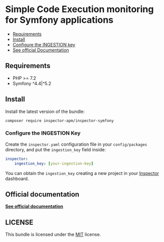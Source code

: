 # Simple Code Execution monitoring for Symfony applications

- [Requirements](#requirements)
- [Install](#install)
- [Configure the INGESTION key](#ingestion_key)
- [See official Documentation](https://docs.inspector.dev)

<a name="requirements"></a>

## Requirements

- PHP >= 7.2
- Symfony ^4.4|^5.2

<a name="install"></a>

## Install

Install the latest version of the bundle:

```
composer require inspector-apm/inspector-symfony
```

<a name="ingestion_key"></a>

### Configure the INGESTION Key

Create the `inspector.yaml` configuration file in your `config/packages` directory, and put the `ingestion_key` field inside:

```yaml
inspector:
    ingestion_key: [your-ingestion-key]
```

You can obtain the `ingestion_key` creating a new project in your [Inspector](https://www.inspector.dev) dashboard.


## Official documentation

**[See official documentation](https://docs.inspector.dev)**

## LICENSE

This bundle is licensed under the [MIT](LICENSE) license.
